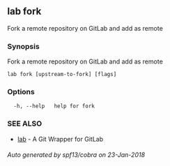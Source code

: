 ## lab fork

Fork a remote repository on GitLab and add as remote

### Synopsis


Fork a remote repository on GitLab and add as remote

```
lab fork [upstream-to-fork] [flags]
```

### Options

```
  -h, --help   help for fork
```

### SEE ALSO
* [lab](index.md)	 - A Git Wrapper for GitLab

###### Auto generated by spf13/cobra on 23-Jan-2018
